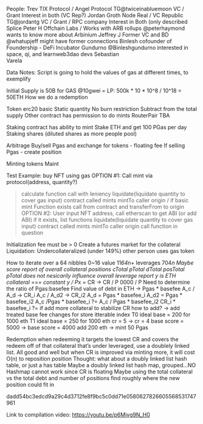 People:
Trev			TIX Protocol / Angel Protocol
			TG@twiceinabluemoon
			VC / Grant
			Interest in both (VC Rep?)
Jordan		Groth Node Real / VC Republic
			TG@jordantg
			VC / Grant / RPC company
			Interest in Both (only described Splice
Peter H		Offchain Labs / Works with ARB rollups
			@peterhaymond
			wants to know more about Arbinium
Jeffrey J		Former VC and BD
			@whatupjeff
			might have former connections
Binlesh		cofounder of Foundership - DeFi Incubator
Gundurno	@Binleshgundurno
			interested in space, qi, and learnweb3dao devs
Sebastian	
Varela

Data Notes:
Script is going to hold the values of gas at different times, to exemplify

Initial Supply is 50B for GAS @10gwei = LP: 500k * 10 * 10^8 / 10^18 = 50ETH
How we do a redemption

Token erc20 basic
Static quantity
No burn restriction
Subtract from the total supply
Other contract has permission to do mints
RouterPair TBA

Staking contract has ability to mint
Stake ETH and get 100 PGas per day
Staking shares (diluted shares as more people pool)

Arbitrage
Buy/sell Pgas and exchange for tokens - floating fee
If selling Pgas - create position

Minting tokens
Maint

Test Example: buy NFT using gas
OPTION #1:
Call mint via protocol(address, quantity?)
> calculate function call with leniency 
> liquidate(liquidate quantity to cover gas input)
> contract called mints mintTo caller origin 
	/ if basic mint Function exists call from contract and transferFrom to origin
OPTION #2:
User input NFT address, call etherscan to get ABI (or add ABI) if it exists, list functions
> liquidate(liquidate quantity to cover gas input)
> contract called mints mintTo caller origin 
> call function in question




Initialization fee must be > 0
Create a futures market for the collateral
Liquidation:
Undercollateralized (under 149%)
	other person uses gas token


How to iterate over a
64 nibbles 0~16 value
11*64*n+ leverages
704*n
Maybe score report of overall collateral positions
cTotal pTotal dTotal posTotal
pTotal does not nesicarily influence overall leverage report
y is ETH collateral === constant
y / P*x = CR -> CR / P
0000 / P
Need to determine the ratio of Pgas:basefee
Find value of debt in ETH -> Pgas * basefee
A_c / A_d -> CR_i
A_c / A_d2 -> CR_i2
A_d = Pgas * basefee_i
A_d2 = Pgas * basefee_i2
A_c /Pgas * basefee_i ?= A_c / Pgas * basefee_i2
CR_i * basefee_i ?= if add more collateral to stabilize CR how to add?
-> add
	treated base fee changes for store itterable index
T0 ideal base = 200 for 1000 eth
T1 ideal base = 250 for 1000 eth
	cr = 5 -> cr = 4
	base score = 5000 -> base score = 4000
	add 200 eth -> mint 50 Pgas

Redemption
	when redeeming it targets the lowest CR and covers the redeem off of that collateral that’s under leveraged, use a doublely linked list. All good and well but when CR is improved via minting more, it will cost O(n) to reposition position
Thought: what about a doubly linked list hash table, or just a has table
Maybe a doubly linked list hash map, grouped…NO
Hashmap cannot work since CR is floating
Maybe using the total collateral vs the total debt and number of positions find roughly where the new position could fit in

dadd54bc3edcd9a29c4d3712fe8f9bc5c0dd71e0580627826605568531747961


Link to compilation video: https://youtu.be/p6Mjvg9N_H0

 